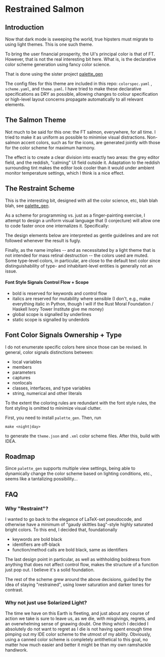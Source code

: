 # Restrained Salmon

## Introduction

Now that dark mode is sweeping the world, true hipsters must migrate to using
light themes. This is one such theme.

To bring the user financial prosperity, the UI's principal color is that of FT.
However, that is not the real interesting bit here. What is, is the declarative
color scheme generation using fancy color science.

That is done using the sister
project [palette_gen](https://github.com/qdbp/palette_gen)

The config files for this theme are included in this repo: `colorspec.yaml`
, `scheme.yaml`, and `theme.yaml`. I have tried to make these declarative
specifications as DRY as possible, allowing changes to colour specification or
high-level layout concerns propagate automatically to all relevant elements.

## The Salmon Theme

Not much to be said for this one: the FT salmon, everywhere, for all time. I
tried to make it as uniform as possible to minimise visual distractions.
Non-salmon accent colors, such as for the icons, are generated jointly with
those for the color scheme for maximum harmony.

The effect is to create a clear division into exactly two areas: the grey editor
field, and the reddish, "calming" UI field outside it. Adaptation to the reddish
surrounding tint makes the editor look cooler than it would under ambient
monitor temperature settings, which I think is a nice effect.

## The Restraint Scheme

This is the interesting bit, designed with all the color science, etc, blah blah
blah, see
[palette_gen](https://github.com/qdbp/palette_gen).

As a scheme for programming vs. just as a finger-painting exercise, I attempt to
design a uniform visual language that
(I conjecture) will allow one to code faster once one internalizes it.
Specifically:

The design elements below are interpreted as gentle guidelines and are not
followed whenever the result is fugly.

Finally, as the name implies -- and as necessitated by a light theme that is not
intended for mass retinal destruction -- the colors used are muted. Some
type-level colors, in particular, are close to the default text color since
distinguishability of type- and inhabitant-level entities is generally not an
issue.

#### Font Style Signals Control Flow + Scope

- bold is reserved for keywords and control flow
- italics are reserved for mutability where sensible (I don't, e.g., make
  everything italic in Python, though I will if the Rust Moral Foundation /
  Haskell Ivory Tower Institute give me money)
- global scope is signalled by underlines
- static scope is signalled by underdots

## Font Color Signals Ownership + Type

I do not enumerate specific colors here since those can be revised. In general,
color signals distinctions between:

- local variables
- members
- parameters
- captures
- nonlocals
- classes, interfaces, and type variables
- string, numerical and other literals

To the extent the coloring rules are redundant with the font style rules, the
font styling is omitted to minimize visual clutter.

First, you need to install `palette_gen`. Then, run

```
make <night|day>
```

to generate the `theme.json` and `.xml` color scheme files. After this, build
with IDEA.

## Roadmap

Since `palette_gen` supports multiple view settings, being able to dynamically
change the color scheme based on lighting conditions, etc., seems like a
tantalizing possibility...

## FAQ

### Why "Restraint"?

I wanted to go back to the elegance of LaTeX-set pseudocode, and otherwise have
a minimum of "gaudy skittles bag"-style highly saturated bright colors. To this
end, I decided that, foundationally

- keywords are bold black
- identifiers are off-black
- function/method calls are bold black, same as identifiers

The last design point in particular, as well as withholding boldness from
anything that does not affect control flow, makes the structure of a function
just pop out. I believe it's a solid foundation.

The rest of the scheme grew around the above decisions, guided by the idea of
staying "restrained", using lower saturation and darker tones for contrast.

### Why not just use Solarized Light?

The time we have on this Earth is fleeting, and just about any course of action
we take is sure to leave us, as we die, with misgivings, regrets, and an
overwhelming sense of gnawing doubt. One thing which I decided I absolutely do
not want to regret as I die is not having spent enough time pimping out my IDE
color scheme to the utmost of my ability. Obviously, using a canned color scheme
is completely antithetical to this goal, no matter how much easier and better it
might be than my own ramshackle handiwork.